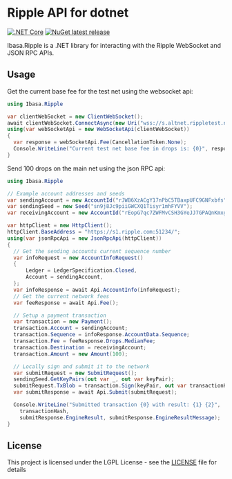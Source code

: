 # Ripple API for dotnet

[![.NET Core](https://github.com/Ibasa/Ripple/workflows/.NET%20Core/badge.svg?branch=main)](https://github.com/Ibasa/Ripple/actions?query=workflow%3A%22.NET+Core%22) [![NuGet latest release](https://img.shields.io/nuget/v/Ibasa.Ripple.svg)](https://www.nuget.org/packages/Ibasa.Ripple)

Ibasa.Ripple is a .NET library for interacting with the Ripple WebSocket and JSON RPC APIs.

## Usage

Get the current base fee for the test net using the websocket api:
```csharp
using Ibasa.Ripple

var clientWebSocket = new ClientWebSocket();
await clientWebSocket.ConnectAsync(new Uri("wss://s.altnet.rippletest.net:51233"), CancellationToken.None);
using(var webSocketApi = new WebSocketApi(clientWebSocket))
{
  var response = webSocketApi.Fee(CancellationToken.None);
  Console.WriteLine("Current test net base fee in drops is: {0}", response.Drops.BaseFee);
}
```

Send 100 drops on the main net using the json RPC api:
```csharp
using Ibasa.Ripple

// Example account addresses and seeds
var sendingAccount = new AccountId("rJWB6XzACgY17nPbC5TBaxpUFC9GNFxbfs");
var sendingSeed = new Seed("sn9j8Jc9piiGWCXQ1Tisyr1mhFYVV");
var receivingAccount = new AccountId("rEopG7qc7ZWFMvCSH3GYeJJ7GPAQnKmxgw");

var httpClient = new HttpClient();
httpClient.BaseAddress = "https://s1.ripple.com:51234/";
using(var jsonRpcApi = new JsonRpcApi(httpClient))
{
  // Get the sending accounts current sequence number
  var infoRequest = new AccountInfoRequest()
  {
      Ledger = LedgerSpecification.Closed,
      Account = sendingAccount,
  };
  var infoResponse = await Api.AccountInfo(infoRequest);
  // Get the current network fees
  var feeResponse = await Api.Fee();

  // Setup a payment transaction
  var transaction = new Payment();
  transaction.Account = sendingAccount;
  transaction.Sequence = infoResponse.AccountData.Sequence;
  transaction.Fee = feeResponse.Drops.MedianFee;
  transaction.Destination = receivingAccount;
  transaction.Amount = new Amount(100);

  // Locally sign and submit it to the network
  var submitRequest = new SubmitRequest();
  sendingSeed.GetKeyPairs(out var _, out var keyPair);
  submitRequest.TxBlob = transaction.Sign(keyPair, out var transactionHash);
  var submitResponse = await Api.Submit(submitRequest);

  Console.WriteLine("Submitted transaction {0} with result: {1} {2}",
    transactionHash,
    submitResponse.EngineResult, submitResponse.EngineResultMessage);
}
```

## License

This project is licensed under the LGPL License - see the [LICENSE](LICENSE) file for details
